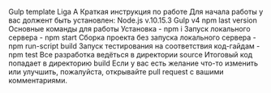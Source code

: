 Gulp template Liga A
Краткая инструкция по работе
Для начала работы у вас должент быть установлен:
Node.js v.10.15.3
Gulp v4
npm last version
Основные команды для работы
Установка - npm i
Запуск локального сервера - npm start
Сборка проекта без запуска локального сервера - npm run-script build
Запуск тестирования на соответствия код-гайдам - npm test
Все разработка ведёться в директории source
Итоговый код попадает в директорию build
Если у вас есть желание что-то изменить или улучшить, пожалуйста, открывайте pull request с вашими комментариями.
